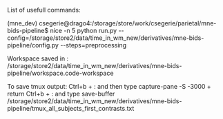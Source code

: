 List of usefull commands:



(mne_dev) csegerie@drago4:/storage/store/work/csegerie/parietal/mne-bids-pipeline$ nice -n 5 python run.py --config=/storage/store2/data/time_in_wm_new/derivatives/mne-bids-pipeline/config.py --steps=preprocessing

Workspace saved in :
/storage/store2/data/time_in_wm_new/derivatives/mne-bids-pipeline/workspace.code-workspace

To save tmux output:
Ctrl+b + : and then type capture-pane -S -3000 + return
Ctrl+b + : and type save-buffer /storage/store2/data/time_in_wm_new/derivatives/mne-bids-pipeline/tmux_all_subjects_first_contrasts.txt